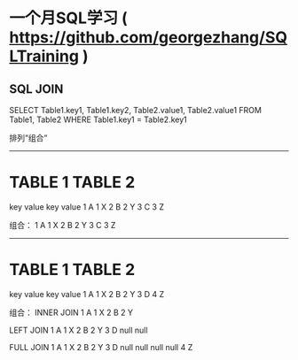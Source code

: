 # 一个月SQL学习 ( https://github.com/georgezhang/SQLTraining )
## SQL JOIN

SELECT Table1.key1, Table1.key2, Table2.value1, Table2.value1 
FROM Table1, Table2 
WHERE Table1.key1 = Table2.key1

排列“组合“

---------------
# TABLE 1       TABLE 2
key value       key value
 1  A            1   X
 2  B            2   Y
 3  C            3   Z

组合：
1 A 1 X
2 B 2 Y
3 C 3 Z

---------------
# TABLE 1       TABLE 2
key value       key value
 1  A            1   X
 2  B            2   Y
 3  D            4   Z

组合：
INNER JOIN
1 A 1 X
2 B 2 Y

LEFT JOIN
1 A 1 X
2 B 2 Y
3 D null null

FULL JOIN
1 A 1 X
2 B 2 Y
3 D null null
null null 4 Z